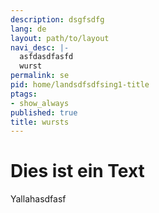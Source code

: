 ```yaml
---
description: dsgfsdfg
lang: de
layout: path/to/layout
navi_desc: |-
  asfdasdfasfd
  wurst
permalink: se
pid: home/landsdfsdfsing1-title
ptags:
- show_always
published: true
title: wursts
---
```

# Dies ist ein Text

<html></div>

Yallahasdfasf
